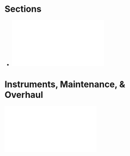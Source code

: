 # Sections
- ![GTE Exhaust Section](./GTE%20Exhaust%20Section.md)

# Instruments, Maintenance, & Overhaul
![Instruments, Maintenance, & Overhaul](./Instruments,%20Maintenance,%20&%20Overhaul.md)